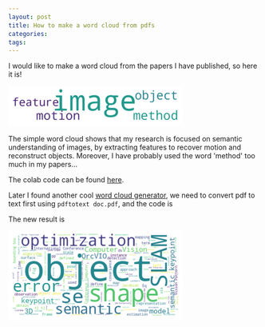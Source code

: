 ```yaml
---
layout: post
title: How to make a word cloud from pdfs
categories:
tags:
---
```


I would like to make a word cloud from the papers I have published, so here it is!

![word cloud](/images/posts/wordCloud_old.png)

The simple word cloud shows that my research is focused on semantic understanding of images, by extracting features to recover motion and reconstruct objects. Moreover, I have probably used the word 'method' too much in my papers...

The colab code can be found [here](https://gist.github.com/moshanATucsd/3551e51c39ca35cef394618b0e7b2fc3).

Later I found another cool [word cloud generator](https://github.com/amueller/word_cloud), we need to convert pdf to text first using `pdftotext doc.pdf`, and the code is

<script src="https://gist.github.com/moshanATucsd/adc1218fb84039ca5f8e87f06d04fa54.js"></script>

The new result is

![word cloud](/images/posts/wordCloud.png)
